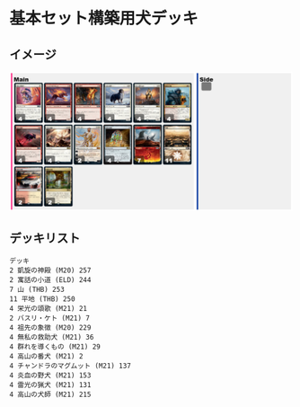 # 基本セット構築用犬デッキ

## イメージ

![](https://github.com/18gou-dqx/mtga/blob/images/images/mono-white-dog[ev].png)

## デッキリスト

```
デッキ
2 凱旋の神殿 (M20) 257
2 寓話の小道 (ELD) 244
7 山 (THB) 253
11 平地 (THB) 250
4 栄光の頌歌 (M21) 21
2 バスリ・ケト (M21) 7
4 祖先の象徴 (M20) 229
4 無私の救助犬 (M21) 36
4 群れを導くもの (M21) 29
4 高山の番犬 (M21) 2
4 チャンドラのマグムット (M21) 137
4 炎血の野犬 (M21) 153
4 雷光の猟犬 (M21) 131
4 高山の犬師 (M21) 215
```

